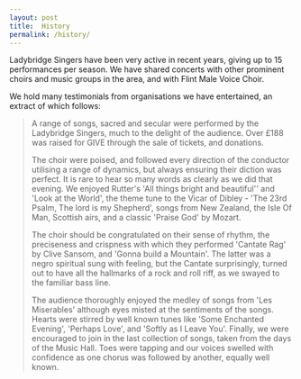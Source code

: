 ```yaml
---
layout: post
title:  History
permalink: /history/
---
```

Ladybridge Singers have been very active in recent years, giving up to 15 performances per season. We have shared concerts with other prominent choirs and music groups in the area, and with Flint Male Voice Choir.

We hold many testimonials from organisations we have entertained, an extract of which follows:

>A range of songs, sacred and secular were performed by the Ladybridge Singers, much to the delight of the audience. Over £188 was raised for GIVE through the sale of tickets, and donations.
>
>The choir were poised, and followed every direction of the conductor utilising a range of dynamics, but always ensuring their diction was perfect.  It is rare  to hear so many words as clearly as we did that evening.  We enjoyed Rutter's 'All things bright and beautiful'' and 'Look at the World', the theme tune to the Vicar of Dibley - 'The 23rd Psalm, The lord is my  Shepherd', songs from New Zealand,  the Isle Of Man, Scottish airs, and a classic 'Praise God' by Mozart.
>
>The choir should be congratulated on their sense of rhythm, the preciseness and crispness with which they performed 'Cantate Rag' by Clive Sansom, and 'Gonna build a Mountain'. The latter was a negro spiritual sung with feeling, but the Cantate surprisingly, turned out to have all the hallmarks of a rock and roll riff, as  we swayed to the familiar bass line.
>
>The audience thoroughly enjoyed the medley of songs from 'Les Miserables' although eyes misted at the sentiments of the songs. Hearts were stirred by well known tunes like 'Some Enchanted Evening', 'Perhaps Love', and 'Softly as I Leave You'.  Finally, we were encouraged to join in the last collection of songs, taken from the days of the Music Hall. Toes were tapping and our voices swelled with confidence as one chorus was followed by another, equally well known.
